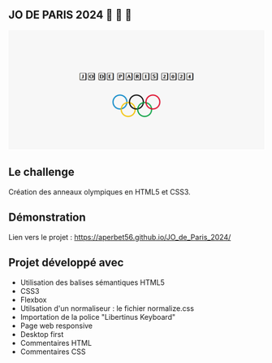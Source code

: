 ## JO DE PARIS 2024 🥇 🥈 🥉

![Design preview for the JO Paris 2024 project](./img/banner_jo.PNG)

## Le challenge

Création des anneaux olympiques en HTML5 et CSS3.

## Démonstration

Lien vers le projet : https://aperbet56.github.io/JO_de_Paris_2024/

## Projet développé avec

- Utilisation des balises sémantiques HTML5
- CSS3
- Flexbox
- Utilsation d'un normaliseur : le fichier normalize.css
- Importation de la police "Libertinus Keyboard"
- Page web responsive
- Desktop first
- Commentaires HTML
- Commentaires CSS
